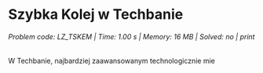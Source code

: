 # Szybka Kolej w Techbanie
###### Problem code: LZ_TSKEM \| Time: 1.00 s \| Memory: 16 MB \| Solved: no \| print

W Techbanie, najbardziej zaawansowanym technologicznie mie
